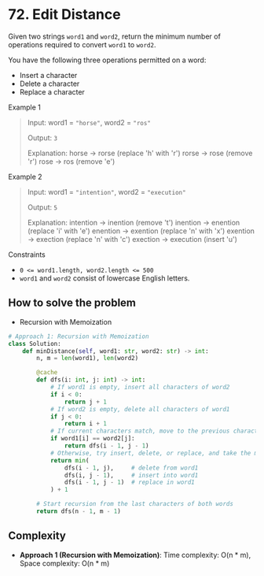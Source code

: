 # 72. Edit Distance
<Badge type="warning" text="Medium" />[<Badge type="info" text="LeetCode" />](https://leetcode.com/problems/edit-distance/)

Given two strings `word1` and `word2`, return the minimum number of operations required to convert `word1` to `word2`.

You have the following three operations permitted on a word:

- Insert a character
- Delete a character
- Replace a character

Example 1
> Input: word1 = `"horse"`, word2 = `"ros"`
>
> Output: `3`
>
> Explanation: 
> horse -> rorse (replace 'h' with 'r')
> rorse -> rose (remove 'r')
> rose -> ros (remove 'e')

Example 2
> Input: word1 = `"intention"`, word2 = `"execution"`
>
> Output: `5`
>
> Explanation: 
> intention -> inention (remove 't')
> inention -> enention (replace 'i' with 'e')
> enention -> exention (replace 'n' with 'x')
> exention -> exection (replace 'n' with 'c')
> exection -> execution (insert 'u')

Constraints
- `0 <= word1.length, word2.length <= 500`
- `word1` and `word2` consist of lowercase English letters.

## How to solve the problem

- Recursion with Memoization

```python
# Approach 1: Recursion with Memoization
class Solution:
    def minDistance(self, word1: str, word2: str) -> int:
        n, m = len(word1), len(word2)

        @cache  
        def dfs(i: int, j: int) -> int:
            # If word1 is empty, insert all characters of word2
            if i < 0:
                return j + 1
            # If word2 is empty, delete all characters of word1
            if j < 0:
                return i + 1
            # If current characters match, move to the previous characters
            if word1[i] == word2[j]:
                return dfs(i - 1, j - 1)
            # Otherwise, try insert, delete, or replace, and take the minimum
            return min(
                dfs(i - 1, j),     # delete from word1
                dfs(i, j - 1),     # insert into word1
                dfs(i - 1, j - 1)  # replace in word1
            ) + 1

        # Start recursion from the last characters of both words
        return dfs(n - 1, m - 1)
```

## Complexity
- **Approach 1 (Recursion with Memoization)**: Time complexity: O(n * m), Space complexity: O(n * m)

